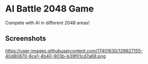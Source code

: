 # AI Battle 2048 Game
Compete with AI in different 2048 areas!

## Screenshots

https://user-images.githubusercontent.com/17401630/128627155-40d80870-6ce1-4b40-903b-b39f01cd7a68.png